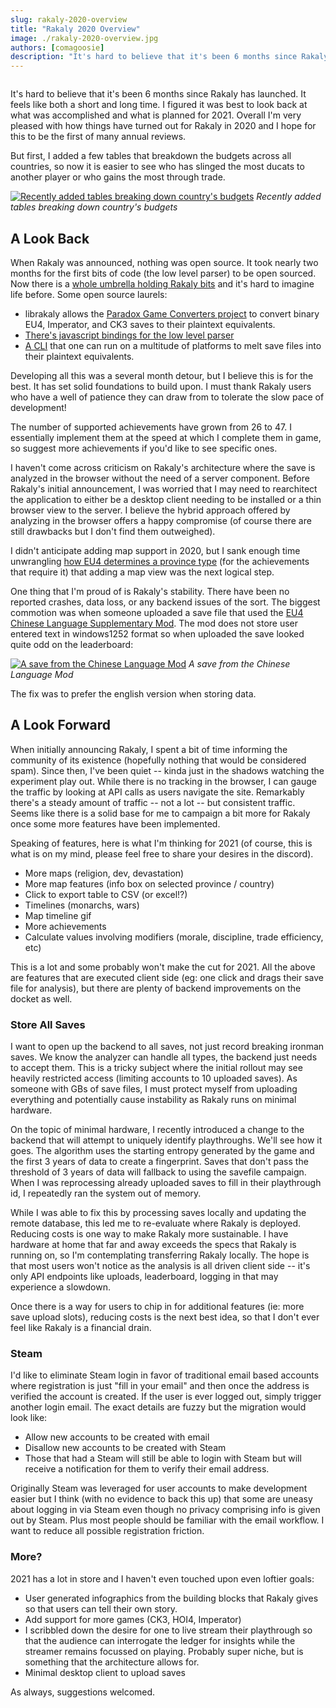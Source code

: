 ```yaml
---
slug: rakaly-2020-overview
title: "Rakaly 2020 Overview"
image: ./rakaly-2020-overview.jpg
authors: [comagoosie]
description: "It's hard to believe that it's been 6 months since Rakaly has launched. It feels like both a short and long time. I figured it was best to look back at what was accomplished and what is planned for 2021. Overall I'm very pleased with how things have turned out for Rakaly in 2020 and I hope for this to be the first of many annual reviews"
---
```


<div style={{textAlign: "center"}}>
  <img alt="" width={512} height={205} src={require("./rakaly-2020-overview.jpg").default} />
</div>

It's hard to believe that it's been 6 months since Rakaly has launched. It feels like both a short and long time. I figured it was best to look back at what was accomplished and what is planned for 2021. Overall I'm very pleased with how things have turned out for Rakaly in 2020 and I hope for this to be the first of many annual reviews.

<!--truncate-->

But first, I added a few tables that breakdown the budgets across all countries, so now it is easier to see who has slinged the most ducats to another player or who gains the most through trade.

[![Recently added tables breaking down country's budgets](select-countries-income-table.png)](select-countries-income-table.png)
*Recently added tables breaking down country's budgets*

## A Look Back

When Rakaly was announced, nothing was open source. It took nearly two months for the first bits of code (the low level parser) to be open sourced. Now there is a [whole umbrella holding Rakaly bits](https://github.com/rakaly) and it's hard to imagine life before. Some open source laurels:

- librakaly allows the [Paradox Game Converters project](https://github.com/ParadoxGameConverters/EU4toVic2) to convert binary EU4, Imperator, and CK3 saves to their plaintext equivalents.
- [There's javascript bindings for the low level parser](https://github.com/nickbabcock/jomini)
- [A CLI](https://github.com/rakaly/cli) that one can run on a multitude of platforms to melt save files into their plaintext equivalents.

Developing all this was a several month detour, but I believe this is for the best. It has set solid foundations to build upon. I must thank Rakaly users who have a well of patience they can draw from to tolerate the slow pace of development!

The number of supported achievements have grown from 26 to 47. I essentially implement them at the speed at which I complete them in game, so suggest more achievements if you'd like to see specific ones.

I haven't come across criticism on Rakaly's architecture where the save is analyzed in the browser without the need of a server component. Before Rakaly's initial announcement, I was worried that I may need to rearchitect the application to either be a desktop client needing to be installed or a thin browser view to the server. I believe the hybrid approach offered by analyzing in the browser offers a happy compromise (of course there are still drawbacks but I don't find them outweighed).

I didn't anticipate adding map support in 2020, but I sank enough time unwrangling [how EU4 determines a province type](/blog/calculating-eu4-province-terrain) (for the achievements that require it) that adding a map view was the next logical step.

One thing that I'm proud of is Rakaly's stability. There have been no reported crashes, data loss, or any backend issues of the sort. The biggest commotion was when someone uploaded a save file that used the [EU4 Chinese Language Supplementary Mod](https://steamcommunity.com/sharedfiles/filedetails/?id=1999055990). The mod does not store user entered text in windows1252 format so when uploaded the save looked quite odd on the leaderboard:

[![A save from the Chinese Language Mod](chinese-supple.png)](chinese-supple.png)
*A save from the Chinese Language Mod*

The fix was to prefer the english version when storing data.

## A Look Forward

When initially announcing Rakaly, I spent a bit of time informing the community of its existence (hopefully nothing that would be considered spam). Since then, I've been quiet -- kinda just in the shadows watching the experiment play out. While there is no tracking in the browser, I can gauge the traffic by looking at API calls as users navigate the site. Remarkably there's a steady amount of traffic -- not a lot -- but consistent traffic. Seems like there is a solid base for me to campaign a bit more for Rakaly once some more features have been implemented.

Speaking of features, here is what I'm thinking for 2021 (of course, this is what is on my mind, please feel free to share your desires in the discord).

- More maps (religion, dev, devastation)
- More map features (info box on selected province / country)
- Click to export table to CSV (or excel!?)
- Timelines (monarchs, wars)
- Map timeline gif
- More achievements
- Calculate values involving modifiers (morale, discipline, trade efficiency, etc)

This is a lot and some probably won't make the cut for 2021. All the above are features that are executed client side (eg: one click and drags their save file for analysis), but there are plenty of backend improvements on the docket as well.

### Store All Saves

I want to open up the backend to all saves, not just record breaking ironman saves. We know the analyzer can handle all types, the backend just needs to accept them. This is a tricky subject where the initial rollout may see heavily restricted access (limiting accounts to 10 uploaded saves). As someone with GBs of save files, I must protect myself from uploading everything and potentially cause instability as Rakaly runs on minimal hardware.

On the topic of minimal hardware, I recently introduced a change to the backend that will attempt to uniquely identify playthroughs. We'll see how it goes. The algorithm uses the starting entropy generated by the game and the first 3 years of data to create a fingerprint. Saves that don't pass the threshold of 3 years of data will fallback to using the savefile campaign. When I was reprocessing already uploaded saves to fill in their playthrough id, I repeatedly ran the system out of memory.

While I was able to fix this by processing saves locally and updating the remote database, this led me to re-evaluate where Rakaly is deployed. Reducing costs is one way to make Rakaly more sustainable. I have hardware at home that far and away exceeds the specs that Rakaly is running on, so I'm contemplating transferring Rakaly locally. The hope is that most users won't notice as the analysis is all driven client side -- it's only API endpoints like uploads, leaderboard, logging in that may experience a slowdown.

Once there is a way for users to chip in for additional features (ie: more save upload slots), reducing costs is the next best idea, so that I don't ever feel like Rakaly is a financial drain.

### Steam

I'd like to eliminate Steam login in favor of traditional email based accounts where registration is just "fill in your email" and then once the address is verified the account is created. If the user is ever logged out, simply trigger another login email. The exact details are fuzzy but the migration would look like:

- Allow new accounts to be created with email
- Disallow new accounts to be created with Steam
- Those that had a Steam will still be able to login with Steam but will receive a notification for them to verify their email address.

Originally Steam was leveraged for user accounts to make development easier but I think (with no evidence to back this up) that some are uneasy about logging in via Steam even though no privacy comprising info is given out by Steam. Plus most people should be familiar with the email workflow. I want to reduce all possible registration friction.

### More?

2021 has a lot in store and I haven't even touched upon even loftier goals:

- User generated infographics from the building blocks that Rakaly gives so that users can tell their own story.
- Add support for more games (CK3, HOI4, Imperator)
- I scribbled down the desire for one to live stream their playthrough so that the audience can interrogate the ledger for insights while the streamer remains focussed on playing. Probably super niche, but is something that the architecture allows for.
- Minimal desktop client to upload saves

As always, suggestions welcomed.
